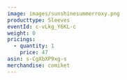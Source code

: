 ```yaml
---
image: images/sunshinesummerroxy.png
producttype: Sleeves
eventId: c-vLkg_Y6KL-c
weight: 0
pricings:
  - quantity: 1
    price: 47
asin: s-CgXbXP9xg-s
merchandise: comiket
---
```

